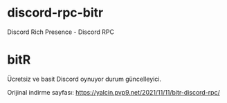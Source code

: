 # discord-rpc-bitr
Discord Rich Presence - Discord RPC
# bitR
Ücretsiz ve basit Discord oynuyor
durum güncelleyici.

Orijinal indirme sayfası: https://yalcin.pvp9.net/2021/11/11/bitr-discord-rpc/ 
